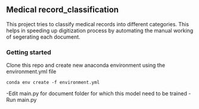 ## Medical record_classification
This project tries to classify medical records into different categories. This helps in speeding up digitization process by automating the manual working of segerating each document.

### Getting started
Clone this repo and create new anaconda environment using the environment.yml file 
```
conda env create -f environment.yml
```
-Edit main.py for document folder for which this model need to be trained
-Run main.py 
